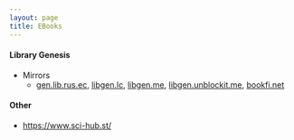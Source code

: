 ```yaml
---
layout: page
title: EBooks
---
```

#### Library Genesis
* Mirrors
  * [gen.lib.rus.ec](http://gen.lib.rus.ec/), [libgen.lc](http://libgen.lc/), [libgen.me](http://libgen.me/), [libgen.unblockit.me](http://libgen.unblockit.me/), [bookfi.net](http://bookfi.net/)

#### Other
* https://www.sci-hub.st/